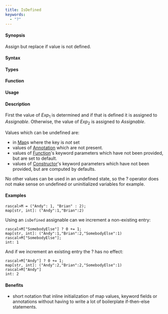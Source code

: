 ```yaml
---
title: IsDefined
keywords:
  - "?"
---
```


#### Synopsis

Assign but replace if value is not defined.

#### Syntax

#### Types

#### Function
       
#### Usage

#### Description

First the value of _Exp_<sub>1</sub> is determined and if that is defined it is assigned to _Assignable_. 
Otherwise, the value of _Exp_<sub>2</sub> is assigned to _Assignable_.

Values which can be undefined are:
* in [Map](/docs/Rascal/Expressions/Values/Map)s where the key is _not_ set
* values of [Annotation](/docs/Rascal/Declarations/Annotation) which are not present.
* values of [Function](/docs/Rascal/Declarations/Function)'s keyword parameters which have not been provided, but are set to default.
* values of [Constructor](/docs/Rascal/Expressions/Values/Constructor)'s keyword parameters which have not been provided, but are computed by defaults.

No other values can be used in an undefined state, so the ? operator does not make sense on undefined or uninitialized variables for example.

#### Examples


```rascal-shell
rascal>M = ("Andy": 1, "Brian" : 2);
map[str, int]: ("Andy":1,"Brian":2)
```
Using an `isDefined` assignable can we increment a non-existing entry:

```rascal-shell
rascal>M["SomebodyElse"] ? 0 += 1;
map[str, int]: ("Andy":1,"Brian":2,"SomebodyElse":1)
rascal>M["SomebodyElse"];
int: 1
```
And if we increment an existing entry the ? has no effect:

```rascal-shell
rascal>M["Andy"] ? 0 += 1;
map[str, int]: ("Andy":2,"Brian":2,"SomebodyElse":1)
rascal>M["Andy"]
int: 2
```

#### Benefits

* short notation that inline initialization of map values, keyword fields or annotations without having to write a lot of boilerplate if-then-else statements. 



